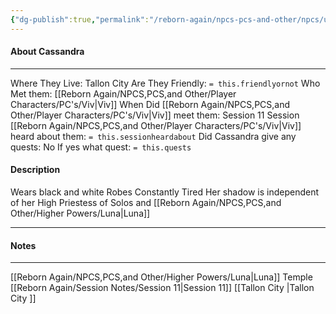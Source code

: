```yaml
---
{"dg-publish":true,"permalink":"/reborn-again/npcs-pcs-and-other/npcs/unknown/cassandra/"}
---
```



#### About Cassandra
---
Where They Live: Tallon City 
Are They Friendly: `= this.friendlyornot`
Who Met them: [[Reborn Again/NPCS,PCS,and Other/Player Characters/PC's/Viv\|Viv]]
When Did [[Reborn Again/NPCS,PCS,and Other/Player Characters/PC's/Viv\|Viv]] meet them: Session 11
Session [[Reborn Again/NPCS,PCS,and Other/Player Characters/PC's/Viv\|Viv]] heard about them: `= this.sessionheardabout`
Did Cassandra give any quests: No
	If yes what quest: `= this.quests`


#### Description
Wears black and white Robes
Constantly Tired 
Her shadow is independent of her 
High Priestess of Solos and [[Reborn Again/NPCS,PCS,and Other/Higher Powers/Luna\|Luna]]

---

#### Notes
---
[[Reborn Again/NPCS,PCS,and Other/Higher Powers/Luna\|Luna]] Temple
[[Reborn Again/Session Notes/Session 11\|Session 11]]
[[Tallon City \|Tallon City ]]

